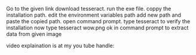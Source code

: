 
Go to the given link download tesseract.
run the exe file.
coppy the installation path.
edit the environment variables path
add new path and paste the copied path.
open command prompt.
type tesseract
to verify the installation
now type tesseract wow.png ok 
in command prompt to extract data from given image

video explaination is at my you tube handle:


